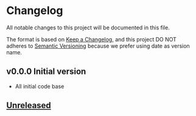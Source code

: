 # Changelog

All notable changes to this project will be documented in this file.

The format is based on [Keep a Changelog](https://keepachangelog.com/en/1.0.0/),
and this project DO NOT adheres to [Semantic Versioning](https://semver.org/spec/v2.0.0.html) because we prefer using date as version name.

## v0.0.0 Initial version

- All initial code base

## [Unreleased](https://github.com/jeremy379/demo-laravel-liwire/compare/refs/tags/2021-12-08T14.34.12...HEAD)
